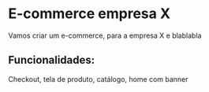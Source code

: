 # E-commerce empresa X

Vamos criar um e-commerce, para a empresa X e blablabla

## Funcionalidades:
Checkout, tela de produto, catálogo, home com banner